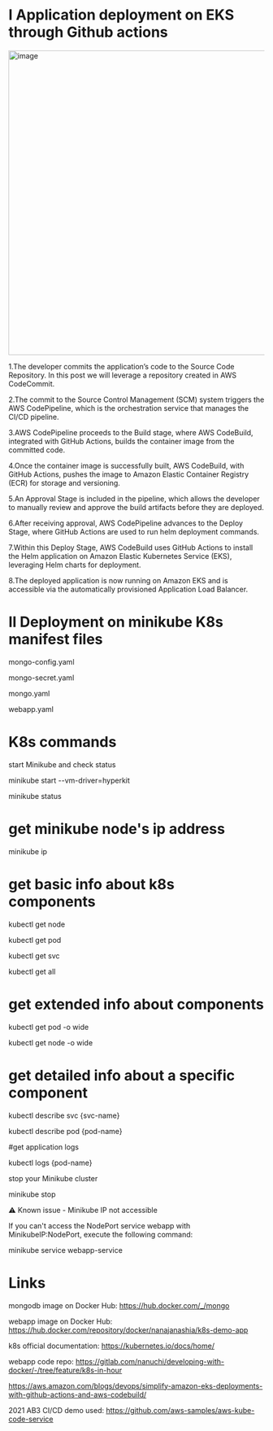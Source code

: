 # I Application deployment on EKS through Github actions

<img width="747" height="599" alt="image" src="https://github.com/user-attachments/assets/55c040ad-d437-4656-b834-cead3abf7008" />

1.The developer commits the application’s code to the Source Code Repository. In this post we will leverage a repository created in AWS CodeCommit.

2.The commit to the Source Control Management (SCM) system triggers the AWS CodePipeline, which is the orchestration service that manages the CI/CD pipeline.

3.AWS CodePipeline proceeds to the Build stage, where AWS CodeBuild, integrated with GitHub Actions, builds the container image from the committed code.

4.Once the container image is successfully built, AWS CodeBuild, with GitHub Actions, pushes the image to Amazon Elastic Container Registry (ECR) for storage and versioning.

5.An Approval Stage is included in the pipeline, which allows the developer to manually review and approve the build artifacts before they are deployed.

6.After receiving approval, AWS CodePipeline advances to the Deploy Stage, where GitHub Actions are used to run helm deployment commands.

7.Within this Deploy Stage, AWS CodeBuild uses GitHub Actions to install the Helm application on Amazon Elastic Kubernetes Service (EKS), leveraging Helm charts for deployment.

8.The deployed application is now running on Amazon EKS and is accessible via the automatically provisioned Application Load Balancer.


# II Deployment on minikube K8s manifest files

mongo-config.yaml

mongo-secret.yaml

mongo.yaml

webapp.yaml

# K8s commands

start Minikube and check status

minikube start --vm-driver=hyperkit 

minikube status



# get minikube node's ip address

minikube ip



# get basic info about k8s components

kubectl get node

kubectl get pod

kubectl get svc

kubectl get all



# get extended info about components

kubectl get pod -o wide

kubectl get node -o wide



# get detailed info about a specific component

kubectl describe svc {svc-name}

kubectl describe pod {pod-name}



#get application logs

kubectl logs {pod-name}



stop your Minikube cluster

minikube stop




⚠️ Known issue - Minikube IP not accessible

If you can't access the NodePort service webapp with MinikubeIP:NodePort, execute the following command:

minikube service webapp-service




# Links

mongodb image on Docker Hub: https://hub.docker.com/_/mongo

webapp image on Docker Hub: https://hub.docker.com/repository/docker/nanajanashia/k8s-demo-app

k8s official documentation: https://kubernetes.io/docs/home/

webapp code repo: https://gitlab.com/nanuchi/developing-with-docker/-/tree/feature/k8s-in-hour

https://aws.amazon.com/blogs/devops/simplify-amazon-eks-deployments-with-github-actions-and-aws-codebuild/

2021 AB3 CI/CD demo used: https://github.com/aws-samples/aws-kube-code-service
